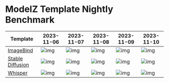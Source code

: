 # ModelZ Template Nightly Benchmark

| Template | 2023-11-06 | 2023-11-07 | 2023-11-08 | 2023-11-09 | 2023-11-10 |
| --- | --- | --- | --- | --- | --- |
| [ImageBind](https://docs.modelz.ai/frameworks/mosec/imagebind) | ![img](https://img.shields.io/badge/status-39s-green) | ![img](https://img.shields.io/badge/status-42s-green) | ![img](https://img.shields.io/badge/status-69s-green) | ![img](https://img.shields.io/badge/status->600s-red) | ![img](https://img.shields.io/badge/status->600s-red) |
| [Stable Diffusion](https://docs.modelz.ai/frameworks/mosec/stable-diffusion) | ![img](https://img.shields.io/badge/status-50s-green) | ![img](https://img.shields.io/badge/status-38s-green) | ![img](https://img.shields.io/badge/status-25s-green) | ![img](https://img.shields.io/badge/status->600s-red) | ![img](https://img.shields.io/badge/status-51s-green) |
| [Whisper](https://docs.modelz.ai/frameworks/mosec/whisper) | ![img](https://img.shields.io/badge/status-15s-green) | ![img](https://img.shields.io/badge/status-15s-green) | ![img](https://img.shields.io/badge/status-77s-green) | ![img](https://img.shields.io/badge/status->600s-red) | ![img](https://img.shields.io/badge/status-15s-green) |
